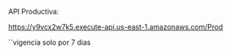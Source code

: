API Productiva:

https://y9vcx2w7k5.execute-api.us-east-1.amazonaws.com/Prod

``vigencia solo por 7 dias